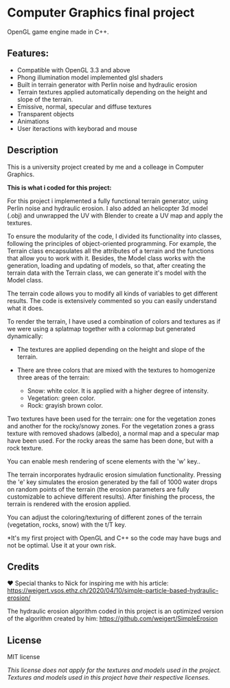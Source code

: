 # Computer Graphics final project
OpenGL game engine made in C++.

## Features:
- Compatible with OpenGL 3.3 and above 
- Phong illumination model implemented glsl shaders
- Built in terrain generator with Perlin noise and hydraulic erosion
- Terrain textures applied automatically depending on the height and slope of the terrain.
- Emissive, normal, specular and diffuse textures
- Transparent objects
- Animations
- User iteractions with keyborad and mouse

## Description 
This is a university project created by me and a colleage in Computer Graphics.

**This is what i coded for this project:**

For this project i implemented a fully functional terrain generator, using Perlin noise and hydraulic erosion.
I also added an helicopter 3d model (.obj) and unwrapped the UV with Blender to create a UV map and apply the textures.

To ensure the modularity of the code, I divided its functionality into classes, following the principles of object-oriented programming. For example, the Terrain class encapsulates all the attributes of a terrain and the functions that allow you to work with it. Besides, the Model class works with the generation, loading and updating of models, so that, after creating the terrain data with the Terrain class, we can generate it's model with the Model class.  

The terrain code allows you to modify all kinds of variables to get different results. The code is extensively commented so you can easily understand what it does.

To render the terrain, I have used a combination of colors and textures as if we were using a splatmap together with a colormap but generated dynamically:

- The textures are applied depending on the height and slope of the terrain.
- There are three colors that are mixed with the textures to homogenize three areas of the terrain:

  - Snow: white color. It is applied with a higher degree of intensity.
  - Vegetation: green color.
  - Rock: grayish brown color.
  
Two textures have been used for the terrain: one for the vegetation zones and another for the rocky/snowy zones. For the vegetation zones a grass texture with removed shadows (albedo), a normal map and a specular map have been used. For the rocky areas the same has been done, but with a rock texture.

You can enable mesh rendering of scene elements with the 'w' key..

The terrain incorporates hydraulic erosion simulation functionality. Pressing the 'e' key simulates the erosion generated by the fall of 1000 water drops on random points of the terrain (the erosion parameters are fully customizable to achieve different results). After finishing the process, the terrain is rendered with the erosion applied.

You can adjust the coloring/texturing of different zones of the terrain (vegetation, rocks, snow) with the t/T key.

*It's my first project with OpenGL and C++ so the code may have bugs and not be optimal. Use it at your own risk.

## Credits

❤️ Special thanks to Nick for inspiring me with his article: https://weigert.vsos.ethz.ch/2020/04/10/simple-particle-based-hydraulic-erosion/

The hydraulic erosion algorithm coded in this project is an optimized version
of the algorithm created by him: https://github.com/weigert/SimpleErosion

## License

MIT license

*This license does not apply for the textures and models used in the project. Textures and models used in this project have their respective licenses.*





